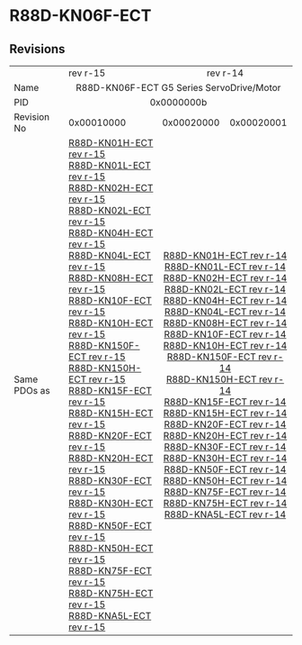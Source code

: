 # R88D-KN06F-ECT

## Revisions
<table>
<tr>
<td></td>
<td>rev r-15</td>
<td colspan=2 align="center">rev r-14</td>
</tr>
<tr>
<td>Name</td>
<td colspan=3 align="center">R88D-KN06F-ECT G5 Series ServoDrive/Motor</td>
</tr>
<tr>
<td>PID</td>
<td colspan=3 align="center">0x0000000b</td>
</tr>
<tr>
<td>Revision No</td>
<td>0x00010000</td>
<td>0x00020000</td>
<td>0x00020001</td>
</tr>
<tr>
<td>Same PDOs as</td>
<td><a href="R88D-KN01H-ECT.md">R88D-KN01H-ECT rev r-15</a><br/><a href="R88D-KN01L-ECT.md">R88D-KN01L-ECT rev r-15</a><br/><a href="R88D-KN02H-ECT.md">R88D-KN02H-ECT rev r-15</a><br/><a href="R88D-KN02L-ECT.md">R88D-KN02L-ECT rev r-15</a><br/><a href="R88D-KN04H-ECT.md">R88D-KN04H-ECT rev r-15</a><br/><a href="R88D-KN04L-ECT.md">R88D-KN04L-ECT rev r-15</a><br/><a href="R88D-KN08H-ECT.md">R88D-KN08H-ECT rev r-15</a><br/><a href="R88D-KN10F-ECT.md">R88D-KN10F-ECT rev r-15</a><br/><a href="R88D-KN10H-ECT.md">R88D-KN10H-ECT rev r-15</a><br/><a href="R88D-KN150F-ECT.md">R88D-KN150F-ECT rev r-15</a><br/><a href="R88D-KN150H-ECT.md">R88D-KN150H-ECT rev r-15</a><br/><a href="R88D-KN15F-ECT.md">R88D-KN15F-ECT rev r-15</a><br/><a href="R88D-KN15H-ECT.md">R88D-KN15H-ECT rev r-15</a><br/><a href="R88D-KN20F-ECT.md">R88D-KN20F-ECT rev r-15</a><br/><a href="R88D-KN20H-ECT.md">R88D-KN20H-ECT rev r-15</a><br/><a href="R88D-KN30F-ECT.md">R88D-KN30F-ECT rev r-15</a><br/><a href="R88D-KN30H-ECT.md">R88D-KN30H-ECT rev r-15</a><br/><a href="R88D-KN50F-ECT.md">R88D-KN50F-ECT rev r-15</a><br/><a href="R88D-KN50H-ECT.md">R88D-KN50H-ECT rev r-15</a><br/><a href="R88D-KN75F-ECT.md">R88D-KN75F-ECT rev r-15</a><br/><a href="R88D-KN75H-ECT.md">R88D-KN75H-ECT rev r-15</a><br/><a href="R88D-KNA5L-ECT.md">R88D-KNA5L-ECT rev r-15</a></td>
<td colspan=2 align="center"><a href="R88D-KN01H-ECT.md">R88D-KN01H-ECT rev r-14</a><br/><a href="R88D-KN01L-ECT.md">R88D-KN01L-ECT rev r-14</a><br/><a href="R88D-KN02H-ECT.md">R88D-KN02H-ECT rev r-14</a><br/><a href="R88D-KN02L-ECT.md">R88D-KN02L-ECT rev r-14</a><br/><a href="R88D-KN04H-ECT.md">R88D-KN04H-ECT rev r-14</a><br/><a href="R88D-KN04L-ECT.md">R88D-KN04L-ECT rev r-14</a><br/><a href="R88D-KN08H-ECT.md">R88D-KN08H-ECT rev r-14</a><br/><a href="R88D-KN10F-ECT.md">R88D-KN10F-ECT rev r-14</a><br/><a href="R88D-KN10H-ECT.md">R88D-KN10H-ECT rev r-14</a><br/><a href="R88D-KN150F-ECT.md">R88D-KN150F-ECT rev r-14</a><br/><a href="R88D-KN150H-ECT.md">R88D-KN150H-ECT rev r-14</a><br/><a href="R88D-KN15F-ECT.md">R88D-KN15F-ECT rev r-14</a><br/><a href="R88D-KN15H-ECT.md">R88D-KN15H-ECT rev r-14</a><br/><a href="R88D-KN20F-ECT.md">R88D-KN20F-ECT rev r-14</a><br/><a href="R88D-KN20H-ECT.md">R88D-KN20H-ECT rev r-14</a><br/><a href="R88D-KN30F-ECT.md">R88D-KN30F-ECT rev r-14</a><br/><a href="R88D-KN30H-ECT.md">R88D-KN30H-ECT rev r-14</a><br/><a href="R88D-KN50F-ECT.md">R88D-KN50F-ECT rev r-14</a><br/><a href="R88D-KN50H-ECT.md">R88D-KN50H-ECT rev r-14</a><br/><a href="R88D-KN75F-ECT.md">R88D-KN75F-ECT rev r-14</a><br/><a href="R88D-KN75H-ECT.md">R88D-KN75H-ECT rev r-14</a><br/><a href="R88D-KNA5L-ECT.md">R88D-KNA5L-ECT rev r-14</a></td>
</tr>
</table>
